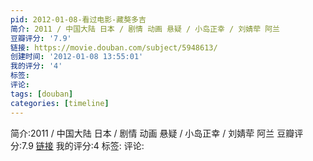 ```yaml
---
pid: 2012-01-08-看过电影-藏獒多吉
简介: 2011 / 中国大陆 日本 / 剧情 动画 悬疑 / 小岛正幸 / 刘婧荦 阿兰
豆瓣评分: '7.9'
链接: https://movie.douban.com/subject/5948613/
创建时间: '2012-01-08 13:55:01'
我的评分: '4'
标签:
评论:
tags: [douban]
categories: [timeline]
---
```

简介:2011 / 中国大陆 日本 / 剧情 动画 悬疑 / 小岛正幸 / 刘婧荦 阿兰
豆瓣评分:7.9
[链接](https://movie.douban.com/subject/5948613/)
我的评分:4
标签:
评论:
